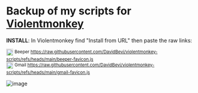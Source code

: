 # Backup of my scripts for [Violentmonkey](https://violentmonkey.github.io/)
**INSTALL**: In Violentmonkey find "Install from URL" then paste the raw links:

<img src="https://github.com/user-attachments/assets/faece6b9-5063-45fe-976d-d231e131bbb9" height="18"> <sup>Beeper https://raw.githubusercontent.com/DavidBevi/violentmonkey-scripts/refs/heads/main/beeper-favicon.js</sup><br/>
<img src="https://github.com/user-attachments/assets/d815b97d-2105-4cbc-8831-e222b30a14e0" height="18"> <sup>Gmail https://raw.githubusercontent.com/DavidBevi/violentmonkey-scripts/refs/heads/main/gmail-favicon.js</sup>

![image](https://github.com/user-attachments/assets/b3f70d55-3a65-43b0-af9b-f522e74c2e44)
